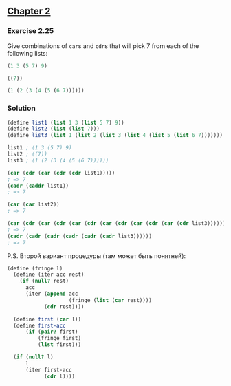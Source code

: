 ## [Chapter 2](../index.md#2-Building-Abstractions-with-Data)

### Exercise 2.25

Give combinations of `car`s and `cdr`s that will pick 7 from each of the following lists:

```scheme
(1 3 (5 7) 9)

((7))

(1 (2 (3 (4 (5 (6 7))))))
```

### Solution

```scheme
(define list1 (list 1 3 (list 5 7) 9))
(define list2 (list (list 7)))
(define list3 (list 1 (list 2 (list 3 (list 4 (list 5 (list 6 7)))))))

list1 ; (1 3 (5 7) 9)
list2 ; ((7))
list3 ; (1 (2 (3 (4 (5 (6 7))))))

(car (cdr (car (cdr (cdr list1)))))
; => 7
(cadr (caddr list1))
; => 7

(car (car list2))
; => 7

(car (cdr (car (cdr (car (cdr (car (cdr (car (cdr (car (cdr list3))))))))))))
; => 7
(cadr (cadr (cadr (cadr (cadr (cadr list3))))))
; => 7
```

P.S. Второй вариант процедуры (там может быть понятней):

```scheme
(define (fringe l)
  (define (iter acc rest)
    (if (null? rest)
      acc
      (iter (append acc
                    (fringe (list (car rest))))
            (cdr rest))))

  (define first (car l))
  (define first-acc
      (if (pair? first)
          (fringe first)
          (list first)))

  (if (null? l)
      l
      (iter first-acc
            (cdr l))))
```

